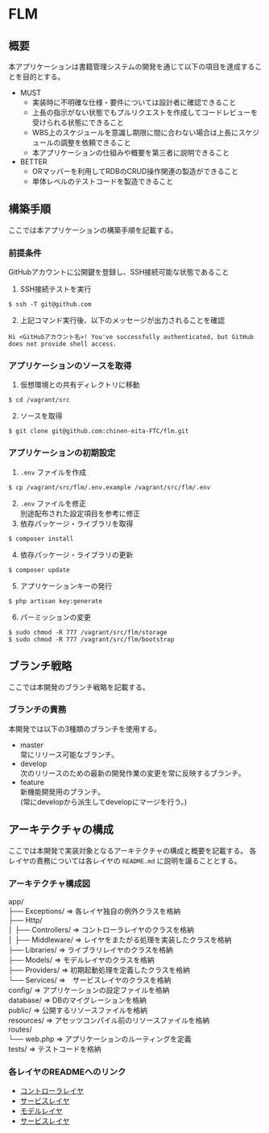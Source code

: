 # FLM

## 概要
本アプリケーションは書籍管理システムの開発を通じて以下の項目を達成することを目的とする。  
- MUST
  - 実装時に不明確な仕様・要件については設計者に確認できること
  - 上長の指示がない状態でもプルリクエストを作成してコードレビューを受けられる状態にできること
  - WBS上のスケジュールを意識し期限に間に合わない場合は上長にスケジュールの調整を依頼できること
  - 本アプリケーションの仕組みや概要を第三者に説明できること
- BETTER
  - ORマッパーを利用してRDBのCRUD操作関連の製造ができること
  - 単体レベルのテストコードを製造できること

## 構築手順
ここでは本アプリケーションの構築手順を記載する。

### 前提条件
GitHubアカウントに公開鍵を登録し、SSH接続可能な状態であること  
1. SSH接続テストを実行  
```
$ ssh -T git@github.com
```
2. 上記コマンド実行後、以下のメッセージが出力されることを確認  
```
Hi <GitHubアカウント名>! You've successfully authenticated, but GitHub does not provide shell access.
```

### アプリケーションのソースを取得  
1. 仮想環境との共有ディレクトリに移動
```
$ cd /vagrant/src
```
2. ソースを取得
```
$ git clone git@github.com:chinen-eita-FTC/flm.git
```

### アプリケーションの初期設定
1. `.env` ファイルを作成  
```
$ cp /vagrant/src/flm/.env.example /vagrant/src/flm/.env
```
2. `.env` ファイルを修正  
別途配布された設定項目を参考に修正  
3. 依存パッケージ・ライブラリを取得  
```
$ composer install
```
4. 依存パッケージ・ライブラリの更新
```
$ composer update
```
5. アプリケーションキーの発行
```
$ php artisan key:generate
```
6. パーミッションの変更
```
$ sudo chmod -R 777 /vagrant/src/flm/storage
$ sudo chmod -R 777 /vagrant/src/flm/bootstrap
```

## ブランチ戦略
ここでは本開発のブランチ戦略を記載する。

### ブランチの責務
本開発では以下の3種類のブランチを使用する。  
- master  
常にリリース可能なブランチ。
- develop  
次のリリースのための最新の開発作業の変更を常に反映するブランチ。
- feature  
新機能開発用のブランチ。  
(常にdevelopから派生してdevelopにマージを行う。)

## アーキテクチャの構成
ここでは本開発で実装対象となるアーキテクチャの構成と概要を記載する。
各レイヤの責務については各レイヤの `README.md` に説明を譲ることとする。  

### アーキテクチャ構成図  
app/  
  ├── Exceptions/ ⇒ 各レイヤ独自の例外クラスを格納  
  ├── Http/  
  │   ├── Controllers/ ⇒ コントローラレイヤのクラスを格納   
  │   ├── Middleware/ ⇒ レイヤをまたがる処理を実装したクラスを格納  
  ├── Libraries/ ⇒ ライブラリレイヤのクラスを格納  
  ├── Models/ ⇒ モデルレイヤのクラスを格納  
  ├── Providers/ ⇒ 初期起動処理を定義したクラスを格納  
  └── Services/  ⇒　サービスレイヤのクラスを格納   
config/ ⇒ アプリケーションの設定ファイルを格納  
database/ ⇒ DBのマイグレーションを格納  
public/ ⇒ 公開するリソースファイルを格納  
resources/ ⇒ アセッツコンパイル前のリソースファイルを格納  
routes/  
  └── web.php ⇒ アプリケーションのルーティングを定義  
tests/ ⇒ テストコードを格納  

### 各レイヤのREADMEへのリンク
- [コントローラレイヤ](https://github.com/chinen-eita-FTC/flm/tree/develop/app/Http/Controllers) 
- [サービスレイヤ](https://github.com/chinen-eita-FTC/flm/tree/develop/app/Services)
- [モデルレイヤ](https://github.com/chinen-eita-FTC/flm/tree/develop/app/Models)
- [サービスレイヤ](https://github.com/chinen-eita-FTC/flm/tree/develop/app/Services)



